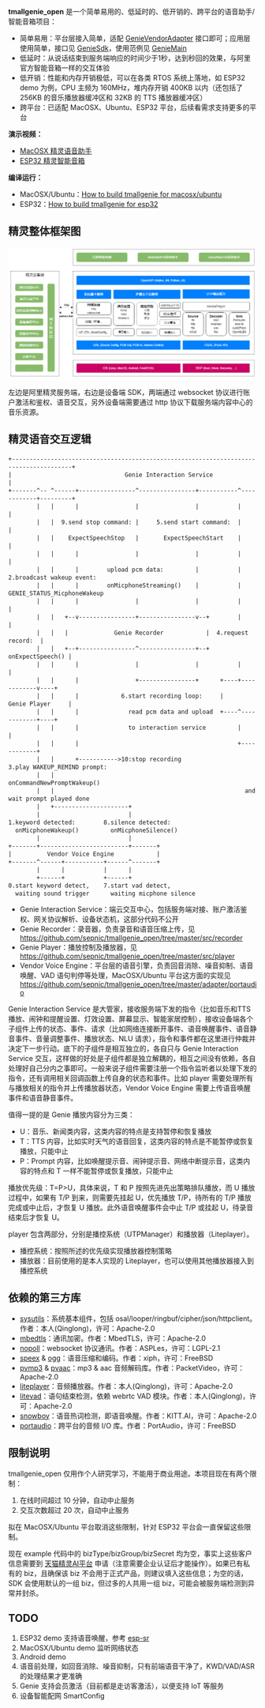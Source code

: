 **tmallgenie_open** 是一个简单易用的、低延时的、低开销的、跨平台的语音助手/智能音箱项目：
- 简单易用：平台层接入简单，适配 [GenieVendorAdapter](https://github.com/sepnic/tmallgenie_open/blob/master/include/GenieVendorAdapter.h) 接口即可；应用层使用简单，接口见 [GenieSdk](https://github.com/sepnic/tmallgenie_open/blob/master/include/GenieSdk.h)，使用范例见 [GenieMain](https://github.com/sepnic/tmallgenie_open/blob/master/example/unix/GenieMain.c)
- 低延时：从说话结束到服务端响应的时间少于1秒，达到秒回的效果，与阿里官方智能音箱一样的交互体验
- 低开销：性能和内存开销极低，可以在各类 RTOS 系统上落地，如 ESP32 demo 为例，CPU 主频为 160MHz，堆内存开销 400KB 以内（还包括了 256KB 的音乐播放器缓冲区和 32KB 的 TTS 播放器缓冲区）
- 跨平台：已适配 MacOSX、Ubuntu、ESP32 平台，后续看需求支持更多的平台

**演示视频：**
 - [MacOSX 精灵语音助手](https://www.bilibili.com/video/BV1Na411q7o8)
 - [ESP32 精灵智能音箱](https://www.bilibili.com/video/BV1q34y1C7CA)

**编译运行：**
- MacOSX/Ubuntu：[How to build tmallgenie for macosx/ubuntu](https://github.com/sepnic/tmallgenie_priv/blob/master/example/unix/README.md)
- ESP32：[How to build tmallgenie for esp32](https://github.com/sepnic/tmallgenie_priv/blob/master/example/esp32/README.md)

## 精灵整体框架图
![GenieArchitecture](https://github.com/sepnic/tmallgenie_open/blob/master/GenieArchitecture.png)

左边是阿里精灵服务端，右边是设备端 SDK，两端通过 websocket 协议进行账户激活和鉴权、语音交互，另外设备端需要通过 http 协议下载服务端内容中心的音乐资源。

## 精灵语音交互逻辑
```
+---------------------------------------------------------------------------------------+
|                                Genie Interaction Service                              |
+-------^-- ^------+----------------^----------------+-----------^------------+---------+
        |   |      |                |                |           |            |
        |   |  9.send stop command: |     5.send start command:  |            |
        |   |    ExpectSpeechStop   |       ExpectSpeechStart    |            |
        |   |      |                |                |           |            |
        |   |      |        upload pcm data:         |           | 2.broadcast wakeup event:
        |   |      |        onMicphoneStreaming()    |           |   GENIE_STATUS_MicphoneWakeup
        |   |      |                |                |           |            |
        |   |   +--v----------------+----------------v--+        |            |
        |   |   |             Genie Recorder            |  4.request record:  |
        |   |   +--+----------------^----------------+--+    onExpectSpeech() |
        |   |      |                |                |           |            |
        |   |      |                +----------------+      +----+------------v----+
        |   |      |            6.start recording loop:     |     Genie Player     |
        |   |      |              read pcm data and upload  +----^------------+----+
        |   |      |              to interaction service         |            |
        |   |      |                                             +------------+
        |   |      +----------->10:stop recording                3.play WAKEUP_REMIND prompt:
        |   |                                                      onCommandNewPromptWakeup()
        |   |                                                      and wait prompt played done
        |   +---------------------+
        |                         |
1.keyword detected:        8.silence detected:
  onMicphoneWakeup()         onMicphoneSilence()
        |                         |
+-------+-------------------------+-------+
|          Vendor Voice Engine            |
+-------^------+-----------+------^-------+
        |      |           |      |
        +------+           +------+
0.start keyword detect,    7.start vad detect,
  waiting sound trigger      waiting micphone silence
```
- Genie Interaction Service：端云交互中心，包括服务端对接、账户激活鉴权、网关协议解析、设备状态机，这部分代码不公开
- Genie Recorder：录音器，负责录音和语音压缩上传，见 https://github.com/sepnic/tmallgenie_open/tree/master/src/recorder
- Genie Player：播放控制及播放器，见 https://github.com/sepnic/tmallgenie_open/tree/master/src/player
- Vendor Voice Engine：平台层的语音引擎，负责回音消除、噪音抑制、语音唤醒、VAD 语句判停等处理，MacOSX/Ubuntu 平台这方面的实现见 https://github.com/sepnic/tmallgenie_open/tree/master/adapter/portaudio

Genie Interaction Service 是大管家，接收服务端下发的指令（比如音乐和TTS播放、闹钟和提醒设置、灯效设置、屏幕显示、智能家居控制），接收设备端各个子组件上传的状态、事件、请求（比如网络连接断开事件、语音唤醒事件、语音静音事件、音量调整事件、播放状态、NLU 请求），指令和事件都在这里进行仲裁并决定下一步行动。底下的子组件是相互独立的，各自只与 Genie Interaction Service 交互，这样做的好处是子组件都是独立解耦的，相互之间没有依赖，各自处理好自己分内之事即可。一般来说子组件需要注册一个指令监听者以处理下发的指令，还有调用相关回调函数上传自身的状态和事件。比如 player 需要处理所有与播放相关的指令并上传播放器状态，Vendor Voice Engine 需要上传语音唤醒事件和语音静音事件。

值得一提的是 Genie 播放内容分为三类：
- U：音乐、新闻类内容，这类内容的特点是支持暂停和恢复播放
- T：TTS 内容，比如实时天气的语音回复，这类内容的特点是不能暂停或恢复播放，只能中止
- P：Prompt 内容，比如唤醒提示音、闹钟提示音、网络中断提示音，这类内容的特点和 T 一样不能暂停或恢复播放，只能中止

播放优先级：T=P>U，具体来说，T 和 P 按照先进先出策略排队播放，而 U 播放过程中，如果有 T/P 到来，则需要先挂起 U，优先播放 T/P，待所有的 T/P 播放完成或中止后，才恢复 U 播放。此外语音唤醒事件会中止 T/P 或挂起 U，待录音结束后才恢复 U。

player 包含两部分，分别是播控系统（UTPManager）和播放器（Liteplayer）。
- 播控系统：按照所述的优先级实现播放器控制策略
- 播放器：目前使用的是本人实现的 Liteplayer，也可以使用其他播放器接入到播控系统

## 依赖的第三方库
- [sysutils](https://github.com/sepnic/sysutils)：系统基本组件，包括 osal/looper/ringbuf/cipher/json/httpclient。作者：本人(Qinglong)，许可：Apache-2.0
- [mbedtls](https://github.com/Mbed-TLS/mbedtls/tree/mbedtls-2.16)：通讯加密。作者：MbedTLS，许可：Apache-2.0
- [nopoll](https://github.com/ASPLes/nopoll)：websocket 协议通讯。作者：ASPLes，许可：LGPL-2.1
- [speex](https://github.com/xiph/speex) & [ogg](https://github.com/xiph/ogg)：语音压缩和编码。作者：xiph，许可：FreeBSD
- [pvmp3](http://androidxref.com/4.4_r1/xref/frameworks/av/media/libstagefright/codecs/mp3dec/src/) & [pvaac](http://androidxref.com/2.2.3/xref/frameworks/base/media/libstagefright/codecs/aacdec/)：mp3 & aac 音频解码库。作者：PacketVideo，许可：Apache-2.0
- [liteplayer](https://github.com/sepnic/liteplayer_open)：音频播放器。作者：本人(Qinglong)，许可：Apache-2.0
- [litevad](https://github.com/sepnic/litevad)：语句结束检测，依赖 webrtc VAD 模块。作者：本人(Qinglong)，许可：Apache-2.0
- [snowboy](https://github.com/Kitt-AI/snowboy)：语音热词检测，即语音唤醒。作者：KITT.AI，许可：Apache-2.0
- [portaudio](https://github.com/PortAudio/portaudio)：跨平台的音频 I/O 库。作者：PortAudio，许可：FreeBSD

## 限制说明
tmallgenie_open 仅用作个人研究学习，不能用于商业用途。本项目现在有两个限制：
1. 在线时间超过 10 分钟，自动中止服务
2. 交互次数超过 20 次，自动中止服务

拟在 MacOSX/Ubuntu 平台取消这些限制，针对 ESP32 平台会一直保留这些限制。

现在 example 代码中的 bizType/bizGroup/bizSecret 均为空，事实上这些客户信息需要到 [天猫精灵AI平台](https://product.aligenie.com/) 申请（注意需要企业认证后才能操作）。如果已有私有的 biz，且确保该 biz 不会用于正式产品，则建议填入这些信息；为空的话，SDK 会使用默认的一组 biz，但过多的人共用一组 biz，可能会被服务端检测到异常并封杀。

## TODO
1. ESP32 demo 支持语音唤醒，参考 [esp-sr](https://github.com/espressif/esp-sr)
2. MacOSX/Ubuntu demo 监听网络状态
3. Android demo
4. 语音前处理，如回音消除、噪音抑制，只有前端语音干净了，KWD/VAD/ASR 的处理结果才更准确
5. Genie 支持会员激活（目前都是走访客激活），以便支持 IoT 等服务
6. 设备智能配网 SmartConfig
